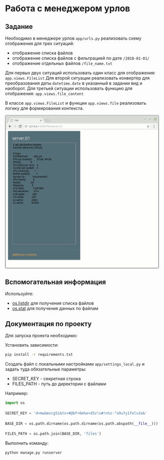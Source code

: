 

# Работа с менеджером урлов

## Задание

Необходимо в менеджере урлов `app/urls.py`
реализовать схему отображения для трех ситуаций:

* отображение списка файлов
* отображение списка файлов с фильтрацией по дате `/2018-01-01/`
* отображение отдельных файлов `/file_name.txt`

Для первых двух ситуаций использовать один класс для отображения: `app.views.FileList`
Для второй ситуации реализовать конвертер для преобразования даты
`datetime.date` в указанный в задании вид и наоборот.
Для третьей ситуации использовать функцию для отображения: `app.views.file_content`

В классе `app.views.FileList` и функции `app.views.file`
реализовать логику для формирования контекста.

![Пример результата](./res/result.gif)

## Вспомогательная информация

Используйте:

* [os.listdir](https://docs.python.org/3/library/os.html#os.listdir) для получения списка файлов
* [os.stat](https://docs.python.org/3/library/os.html#os.stat) для получения данных по файлам

## Документация по проекту

Для запуска проекта необходимо:

Установить зависимости:

```bash
pip install -r requirements.txt
```

Создать файл с локальными настройками `app/settings_local.py`
и задать туда обязательные параметры:

* SECRET_KEY - секретная строка
* FILES_PATH - путь до директории с файлами

Например:

```python
import os

SECRET_KEY = 'd+mw&mscg5i&tx+#@bf+6m%e+d5z!u#!n%z-^o9u7y1felv2o&'

BASE_DIR = os.path.dirname(os.path.dirname(os.path.abspath(__file__)))

FILES_PATH = os.path.join(BASE_DIR, 'files')
```

Выполнить команду:

```bash
python manage.py runserver
```